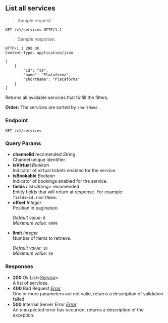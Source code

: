 
## List all services

> Sample request:

```http
GET /v1/services HTTP/1.1
```

> Sample response:

```http
HTTP/1.1 200 OK
Content-Type: application/json

[
    {
        "id": "s8",
        "name": "Plataforma",
        "shortName": "Plataforma"
    }
]
```

Returns all available services that fulfill the filters.

<aside class="notice">
<strong>Order:</strong> The services are sorted by <code>shortName</code>.
</aside>

### Endpoint

`GET /v1/services`

### Query Params

* **channelId** <span class="recomended-param">recomended</span> *String* <br>Channel unique identifier.
* **isVirtual** *Boolean* <br>Indicator of virtual tickets enabled for the service.
* **isBookable** *Boolean* <br>Indicator of bookings enabled for the service.
* **fields** *List\<String\>* <span class="recomended-param">recomended</span> <br> Entity fields that will return at response. For example: `fields=id,shortName`.
* **offset** *Integer* <br> Position in pagination.<p>*Default value:* <code>0</code><br>*Maximum value:* <code>9999</code></p>
* **limit** *Integer* <br> Number of items to retrieve.<p>*Default value:* <code>10</code><br>*Maximum value:* <code>50</code></p>

### Responses

* **200** <span class="verb-description">Ok</span> *List\<[Service](#the-service-object)\>* <br>A list of services.
* **400** <span class="verb-description">Bad Request</span> *[Error](#the-error-object)* <br>One or more parameters are not valid, returns a description of validation failed.
* **500** <span class="verb-description">Internal Server Error</span> *[Error](#the-error-object)* <br>An unexpected error has occurred, returns a description of the exception.

